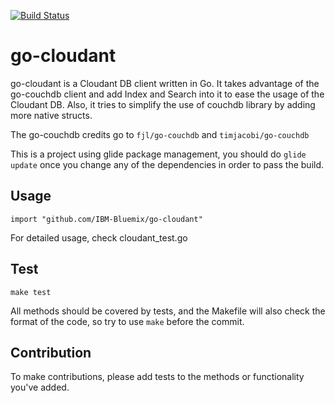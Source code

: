 [![Build Status](https://travis-ci.org/IBM-Bluemix/go-cloudant.svg?branch=master)](https://travis-ci.org/IBM-Bluemix/go-cloudant)

# go-cloudant

go-cloudant is a Cloudant DB client written in Go. It takes advantage 
of the go-couchdb client and add Index and Search into
it to ease the usage of the Cloudant DB. Also, it tries to simplify the 
use of couchdb library by adding more native structs.

The go-couchdb credits go to `fjl/go-couchdb` and `timjacobi/go-couchdb`

This is a project using glide package management, you should do `glide update`
once you change any of the dependencies in order to pass the build.

## Usage

    import "github.com/IBM-Bluemix/go-cloudant"

For detailed usage, check cloudant_test.go

## Test

    make test

All methods should be covered by tests, and the Makefile will also check
the format of the code, so try to use `make` before the commit.

## Contribution
    
To make contributions, please add tests to the methods or functionality 
you've added.
